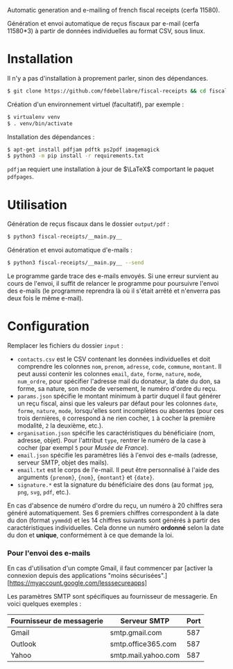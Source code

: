 Automatic generation and e-mailing of french fiscal receipts (cerfa 11580).

Génération et envoi automatique de reçus fiscaux par e-mail (cerfa 11580*3) à partir de données individuelles au format CSV, sous linux.


# Installation

Il n'y a pas d'installation à proprement parler, sinon des dépendances.

```bash
$ git clone https://github.com/fdebellabre/fiscal-receipts && cd fiscal-receipts
```

Création d'un environnement virtuel (facultatif), par exemple :

```bash
$ virtualenv venv
$ . venv/bin/activate
```

Installation des dépendances :

```bash
$ apt-get install pdfjam pdftk ps2pdf imagemagick
$ python3 -m pip install -r requirements.txt
```

`pdfjam` requiert une installation à jour de $\LaTeX$ comportant le paquet `pdfpages`.

# Utilisation

Génération de reçus fiscaux dans le dossier `output/pdf` :

```bash
$ python3 fiscal-receipts/__main.py__
```

Génération et envoi automatique d'e-mails :

```bash
$ python3 fiscal-receipts/__main.py__ --send
```

Le programme garde trace des e-mails envoyés. Si une erreur survient au cours de l'envoi, il suffit de relancer le programme pour poursuivre l'envoi des e-mails (le programme reprendra là où il s'était arrêté et n'enverra pas deux fois le même e-mail).


# Configuration

Remplacer les fichiers du dossier `input` :

- `contacts.csv` est le CSV contenant les données individuelles et doit comprendre les colonnes `nom`, `prenom`, `adresse`, `code`, `commune`, `montant`. Il peut aussi contenir les colonnes `email`, `date`, `forme`, `nature`, `mode`, `num_ordre`, pour spécifier l'adresse mail du donateur, la date du don, sa forme, sa nature, son mode de versement, le numéro d'ordre du reçu.
- `params.json` spécifie le montant minimum à partir duquel il faut générer un reçu fiscal, ainsi que les valeurs par défaut pour les colonnes `date`, `forme`, `nature`, `mode`, lorsqu'elles sont incomplètes ou absentes (pour ces trois dernières, `0` correspond à ne rien cocher, `1` à cocher la première modalité, `2` la deuxième, etc.).
- `organisation.json` spécifie les caractéristiques du bénéficiaire (nom, adresse, objet). Pour l'attribut `type`, rentrer le numéro de la case à cocher (par exempl `5` pour *Musée de France*).
- `email.json` spécifie les paramètres liés à l'envoi des e-mails (adresse, serveur SMTP, objet des mails).
- `email.txt` est le corps de l'e-mail. Il peut être personnalisé à l'aide des arguments `{prenom}`, `{nom}`, `{montant}` et `{date}`.
- `signature.*` est la signature du bénéficiaire des dons (au format `jpg`, `png`, `svg`, `pdf`, etc.).

En cas d'absence de numéro d'ordre du reçu, un numéro à 20 chiffres sera généré automatiquement. Ses 6 premiers chiffres correspondent à la date du don (format `yymmdd`) et les 14 chiffres suivants sont générés à partir des caractéristiques individuelles. Cela donne un numéro **ordonné** selon la date du don et **unique**, conformément à ce que demande la loi.

### Pour l'envoi des e-mails

En cas d'utilisation d'un compte Gmail, il faut commencer par [activer la connexion depuis des applications "moins sécurisées".][https://myaccount.google.com/lesssecureapps]

Les paramètres SMTP sont spécifiques au fournisseur de messagerie. En voici quelques exemples :

| Fournisseur de messagerie | Serveur SMTP        | Port |
| ------------------------- | ------------------- | ---- |
| Gmail                     | smtp.gmail.com      | 587  |
| Outlook                   | smtp.office365.com  | 587  |
| Yahoo                     | smtp.mail.yahoo.com | 587  |

